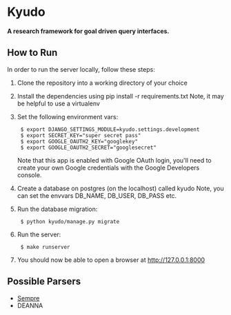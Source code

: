 Kyudo
=====
**A research framework for goal driven query interfaces.**

## How to Run ##

In order to run the server locally, follow these steps:

1. Clone the repository into a working directory of your choice
2. Install the dependencies using pip install -r requirements.txt
    Note, it may be helpful to use a virtualenv
3. Set the following environment vars:

        $ export DJANGO_SETTINGS_MODULE=kyudo.settings.development
        $ export SECRET_KEY="super secret pass"
        $ export GOOGLE_OAUTH2_KEY="googlekey"
        $ export GOOGLE_OAUTH2_SECRET="googlesecret"

    Note that this app is enabled with Google OAuth login, you'll need to
    create your own Google credentials with the Google Developers console.

4. Create a database on postgres (on the localhost) called kyudo
    Note, you can set the envvars DB_NAME, DB_USER, DB_PASS etc.
5. Run the database migration:

        $ python kyudo/manage.py migrate

6. Run the server:

        $ make runserver

7. You should now be able to open a browser at http://127.0.0.1:8000

## Possible Parsers ##

- [Sempre](https://github.com/percyliang/sempre)
- DEANNA